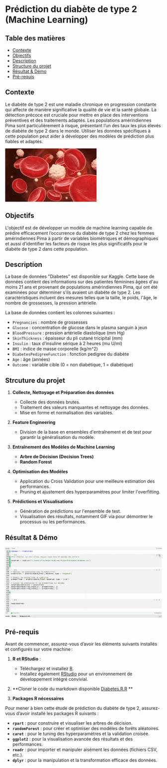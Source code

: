 # Prédiction du diabète de type 2 (Machine Learning)

## Table des matières 

- [Contexte](#Contexte)
- [Objectifs](#Objectifs)
- [Description](#description)
- [Structure du projet](#structure)
- [Résultat & Démo](#Résultat&Démo)
- [Pré-requis](#pré-requis)

## Contexte 

Le diabète de type 2 est une maladie chronique en progression constante qui affecte de manière significative la qualité de vie et la santé globale. La détection précoce est cruciale pour mettre en place des interventions préventives et des traitements adaptés. Les populations amérindiennes Pima sont particulièrement à risque, présentant l’un des taux les plus élevés de diabète de type 2 dans le monde.
Utiliser les données spécifiques à cette population peut aider à développer des modèles de prédiction plus fiables et adaptés.

![](Image_Diabetes.jpeg)

## Objectifs

L'objectif est de développer un modèle de machine learning capable de prédire efficacement l’occurrence du diabète de type 2 chez les femmes amérindiennes Pima à partir de variables biométriques et démographiques et aussi d'identifier les facteurs de risque les plus significatifs pour le diabète de type 2 dans cette population.

## Description

La base de données "Diabetes" est disponible sur Kaggle. Cette base de données contient des informations sur des patientes féminines âgées d'au moins 21 ans et provenant de populations amérindiennes Pima, qui ont été examinées pour déterminer s'ils avaient un diabète de type 2. Les caractéristiques incluent des mesures telles que la taille, le poids, l'âge, le nombre de grossesses, la pression artérielle.

La base de données contient les colonnes suivantes :

- `Pregnancies` : nombre de grossesses
- `Glucose` : concentration de glucose dans le plasma sanguin à jeun
- `BloodPressure` : pression artérielle diastolique (mm Hg)
- `SkinThickness` : épaisseur du pli cutané tricipital (mm)
- `Insulin` : taux d’insuline sérique à 2 heures (mu U/ml)
- `BMI` : indice de masse corporelle (kg/m^2)
- `DiabetesPedigreeFunction` : fonction pedigree du diabète
- `Age` : âge (années)
- `Outcome` : variable cible (0 = non diabétique, 1 = diabétique)

## Strcuture du projet 

1. **Collecte, Nettoyage et Préparation des données**  
   - Collecte des données brutes.  
   - Traitement des valeurs manquantes et nettoyage des données.  
   - Mise en forme et normalisation des variables.

2. **Feature Engineering**  
   - Division de la base en ensembles d'entraînement et de test pour garantir la généralisation du modèle.

3. **Entraînement des Modèles de Machine Learning**  
   - **Arbre de Décision (Decision Trees)** 
   - **Random Forest** 

4. **Optimisation des Modèles**  
   - Application du Cross Validation  pour une meilleure estimation des performances.  
   - Pruning et ajustement des hyperparamètres pour limiter l'overfitting.

5. **Prédictions et Visualisations**  
   - Génération de prédictions sur l'ensemble de test.  
   - Visualisation des résultats, notamment GIF via  pour démontrer le processus ou les performances.

## Résultat & Démo 



![](GIF.gif)




## Pré-requis


Avant de commencer, assurez-vous d’avoir les éléments suivants installés et configurés sur votre machine :

1. **R et RStudio** :  
   - Téléchargez et installez [R](https://cran.r-project.org/).  
   - Installez également [RStudio](https://posit.co/download/rstudio/) pour un environnement de développement intégré convivial.
  
2. **Cloner le code du markdown disponible [Diabetes.R.R](Diabetes.R.R) **  

3. **Packages R nécessaires**

Pour mener à bien cette étude de prédiction du diabète de type 2, assurez-vous d’avoir installé les packages R suivants :

- **`rpart`** : pour construire et visualiser les arbres de décision.
- **`randomForest`** : pour créer et optimiser des modèles de forêts aléatoires.
- **`caret`** : pour le tuning des hyperparamètres et la validation croisée.
- **`ggplot2`** : pour la visualisation avancée des résultats et des performances.
- **`readr`** : pour importer et manipuler aisément les données (fichiers CSV, etc.).
- **`dplyr`** : pour la manipulation et la transformation efficace des données.




